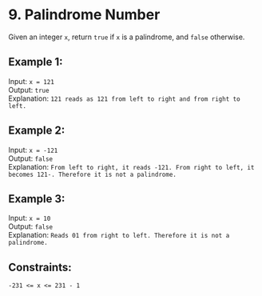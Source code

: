 # 9. Palindrome Number
   Given an integer ```x```, return ```true``` if ```x``` is a palindrome, and ```false``` otherwise.

## Example 1:
Input: ```x = 121```  
Output: ```true```  
Explanation: ```121 reads as 121 from left to right and from right to left.```  

## Example 2:
Input: ```x = -121```  
Output: ```false```  
Explanation: ```From left to right, it reads -121. From right to left, it becomes 121-. Therefore it is not a palindrome.```  

## Example 3:
Input: ```x = 10```  
Output: ```false```  
Explanation: ```Reads 01 from right to left. Therefore it is not a palindrome.```


## Constraints:
```-231 <= x <= 231 - 1```  
